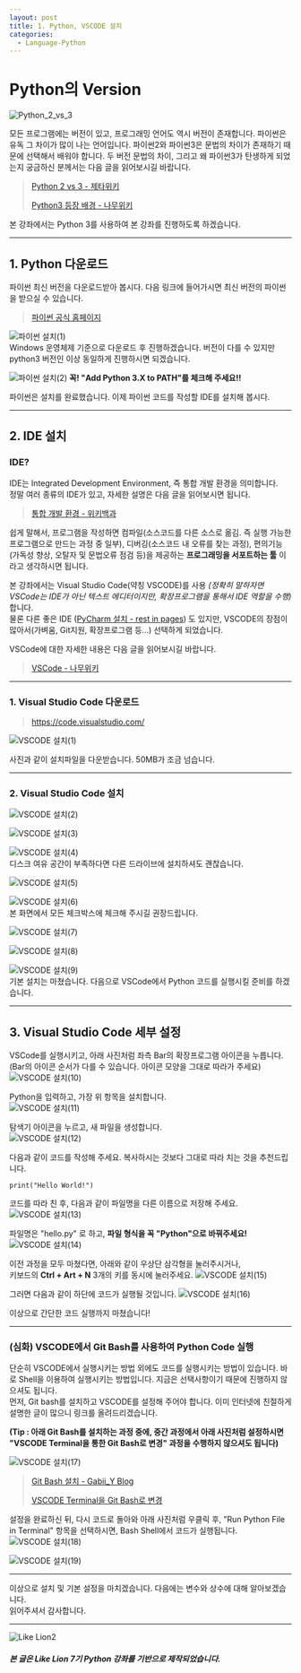 ```yaml
---
layout: post
title: 1. Python, VSCODE 설치
categories:
  - Language-Python
---
```


# Python의 Version

![Python_2_vs_3](https://user-images.githubusercontent.com/44010902/64139995-dac23b80-ce3d-11e9-8f4a-fce1c7612dc8.jpg)

모든 프로그램에는 버전이 있고, 프로그래밍 언어도 역시 버전이 존재합니다. 파이썬은 유독 그 차이가 많이 나는 언어입니다. 파이썬2와 파이썬3은 문법의 차이가 존재하기 때문에 선택해서 배워야 합니다. 두 버전 문법의 차이, 그리고 왜 파이썬3가 탄생하게 되었는지 궁금하신 분께서는 다음 글을 읽어보시길 바랍니다.

> [Python 2 vs 3 - 제타위키](https://zetawiki.com/wiki/Python_%EB%B2%84%EC%A0%84_2%EC%99%80_3_%EC%B0%A8%EC%9D%B4)
>
> [Python3 등장 배경 - 나무위키](https://namu.wiki/w/Python?from=%ED%8C%8C%EC%9D%B4%EC%8D%AC#s-3)

본 강좌에서는 Python 3를 사용하여 본 강좌를 진행하도록 하겠습니다.

---

## 1. Python 다운로드

파이썬 최신 버전을 다운로드받아 봅시다. 다음 링크에 들어가시면 최신 버전의 파이썬을 받으실 수 있습니다.

> [파이썬 공식 홈페이지](https://www.python.org/)

![파이썬 설치(1)](https://user-images.githubusercontent.com/44010902/64142192-edd90980-ce45-11e9-9793-f1f641f5cd41.PNG)  
Windows 운영체제 기준으로 다운로드 후 진행하겠습니다. 버전이 다를 수 있지만 python3 버전인 이상 동일하게 진행하시면 되겠습니다.

![파이썬 설치(2)](https://user-images.githubusercontent.com/44010902/64142366-9be4b380-ce46-11e9-8f4c-23be0d86bc91.PNG)
**꼭! "Add Python 3.X to PATH"를 체크해 주세요!!**

파이썬은 설치를 완료했습니다. 이제 파이썬 코드를 작성할 IDE를 설치해 봅시다.

---

## 2. IDE 설치

### IDE?

IDE는 Integrated Development Environment, 즉 통합 개발 환경을 의미합니다.  
정말 여러 종류의 IDE가 있고, 자세한 설명은 다음 글을 읽어보시면 됩니다.

> [통합 개발 환경 - 위키백과](https://ko.wikipedia.org/wiki/%ED%86%B5%ED%95%A9_%EA%B0%9C%EB%B0%9C_%ED%99%98%EA%B2%BD)

쉽게 말해서, 프로그램을 작성하면 컴파일(소스코드를 다른 소스로 옮김. 즉 실행 가능한 프로그램으로 만드는 과정 중 일부), 디버깅(소스코드 내 오류를 찾는 과정), 편의기능(가독성 향상, 오탈자 및 문법오류 점검 등)을 제공하는 **프로그래밍을 서포트하는 툴** 이라고 생각하시면 됩니다.

본 강좌에서는 Visual Studio Code(약칭 VSCODE)를 사용 _(정확히 말하자면 VSCode는 IDE가 아닌 텍스트 에디터이지만, 확장프로그램을 통해서 IDE 역할을 수행)_ 합니다.  
물론 다른 좋은 IDE ([PyCharm 설치 - rest in pages](https://inpages.tistory.com/99)) 도 있지만, VSCODE의 장점이 많아서(가벼움, Git지원, 확장프로그램 등...) 선택하게 되었습니다.

VSCode에 대한 자세한 내용은 다음 글을 읽어보시길 바랍니다.

> [VSCode - 나무위키](https://namu.wiki/w/%EB%B9%84%EC%A3%BC%EC%96%BC%20%EC%8A%A4%ED%8A%9C%EB%94%94%EC%98%A4%20%EC%BD%94%EB%93%9C)

---

### 1. Visual Studio Code 다운로드

> https://code.visualstudio.com/

![VSCODE 설치(1)](https://user-images.githubusercontent.com/44010902/64468407-782faf00-d15f-11e9-97a5-f4a68a16e7ef.PNG)

사진과 같이 설치파일을 다운받습니다. 50MB가 조금 넘습니다.

---

### 2. Visual Studio Code 설치

![VSCODE 설치(2)](https://user-images.githubusercontent.com/44010902/64468408-782faf00-d15f-11e9-8a7f-a26c202e1dfc.PNG)

![VSCODE 설치(3)](https://user-images.githubusercontent.com/44010902/64468409-78c84580-d15f-11e9-9df8-071b480a03a3.PNG)

![VSCODE 설치(4)](https://user-images.githubusercontent.com/44010902/64468411-78c84580-d15f-11e9-987d-12f171907283.PNG)  
디스크 여유 공간이 부족하다면 다른 드라이브에 설치하셔도 괜찮습니다.

![VSCODE 설치(5)](https://user-images.githubusercontent.com/44010902/64468413-78c84580-d15f-11e9-8145-91728de0d310.PNG)

![VSCODE 설치(6)](https://user-images.githubusercontent.com/44010902/64468414-7960dc00-d15f-11e9-949d-7ff1ea9c9f72.PNG)  
본 화면에서 모든 체크박스에 체크해 주시길 권장드립니다.

![VSCODE 설치(7)](https://user-images.githubusercontent.com/44010902/64468415-7960dc00-d15f-11e9-9696-49fb3ebc32ad.PNG)

![VSCODE 설치(8)](https://user-images.githubusercontent.com/44010902/64468416-79f97280-d15f-11e9-9eb3-fe657b6510b3.PNG)

![VSCODE 설치(9)](https://user-images.githubusercontent.com/44010902/64468417-79f97280-d15f-11e9-93aa-06593402238a.PNG)  
기본 설치는 마쳤습니다. 다음으로 VSCode에서 Python 코드를 실행시킬 준비를 하겠습니다.

---

## 3. Visual Studio Code 세부 설정

VSCode를 실행시키고, 아래 사진처럼 좌측 Bar의 확장프로그램 아이콘을 누릅니다.  
(Bar의 아이콘 순서가 다를 수 있습니다. 아이콘 모양을 그대로 따라가 주세요)
![VSCODE 설치(10)](https://user-images.githubusercontent.com/44010902/64468418-79f97280-d15f-11e9-8ee4-af39945a942c.PNG)

Python을 입력하고, 가장 위 항목을 설치합니다.  
![VSCODE 설치(11)](https://user-images.githubusercontent.com/44010902/64468419-7a920900-d15f-11e9-95d0-b6c70079b55d.PNG)

탐색기 아이콘을 누르고, 새 파일을 생성합니다.  
![VSCODE 설치(12)](https://user-images.githubusercontent.com/44010902/64468420-7a920900-d15f-11e9-89e6-bca9195f3be0.PNG)

다음과 같이 코드를 작성해 주세요. 복사하시는 것보다 그대로 따라 치는 것을 추천드립니다.

```
print("Hello World!")
```

코드를 따라 친 후, 다음과 같이 파일명을 다른 이름으로 저장해 주세요.
![VSCODE 설치(13)](https://user-images.githubusercontent.com/44010902/64468421-7a920900-d15f-11e9-882c-36be12e2056e.PNG)

파일명은 "hello.py" 로 하고, **파일 형식을 꼭 "Python"으로 바꿔주세요!**
![VSCODE 설치(14)](https://user-images.githubusercontent.com/44010902/64468423-7b2a9f80-d15f-11e9-815e-f78a808a327a.PNG)

이전 과정을 모두 마쳤다면, 아래와 같이 우상단 삼각형을 눌러주시거나,  
키보드의 **Ctrl + Art + N** 3개의 키를 동시에 눌러주세요.
![VSCODE 설치(15)](https://user-images.githubusercontent.com/44010902/64468424-7b2a9f80-d15f-11e9-88bf-5304d88ecaee.PNG)

그러면 다음과 같이 하단에 코드가 실행될 것입니다.
![VSCODE 설치(16)](https://user-images.githubusercontent.com/44010902/64468425-7b2a9f80-d15f-11e9-966a-c6a51edf514b.PNG)

이상으로 간단한 코드 실행까지 마쳤습니다!

---

### (심화) VSCODE에서 Git Bash를 사용하여 Python Code 실행

단순히 VSCODE에서 실행시키는 방법 외에도 코드를 실행시키는 방법이 있습니다. 바로 Shell을 이용하여 실행시키는 방법입니다. 지금은 선택사항이기 때문에 진행하지 않으셔도 됩니다.  
먼저, Git bash를 설치하고 VSCODE를 설정해 주어야 합니다. 이미 인터넷에 친절하게 설명한 글이 많으니 링크를 올려드리겠습니다.

**(Tip : 아래 Git Bash를 설치하는 과정 중에, 중간 과정에서 아래 사진처럼 설정하시면 "VSCODE Terminal을 통한 Git Bash로 변경" 과정을 수행하지 않으셔도 됩니다)**

![VSCODE 설치(17)](https://user-images.githubusercontent.com/44010902/64468404-77971880-d15f-11e9-9b33-1374d14377b8.PNG)

> [Git Bash 설치 - Gabii_Y Blog](https://gabii.tistory.com/entry/Git-Git-Bash-219-%EC%84%A4%EC%B9%98%ED%95%98%EA%B8%B0)
>
> [VSCODE Terminal을 Git Bash로 변경](https://murra.tistory.com/36)

설정을 완료하신 뒤, 다시 코드로 돌아와 아래 사진처럼 우클릭 후, "Run Python File in Terminal" 항목을 선택하시면, Bash Shell에서 코드가 실행됩니다.
![VSCODE 설치(18)](https://user-images.githubusercontent.com/44010902/64468405-782faf00-d15f-11e9-9de9-c77901ceeca0.PNG)

![VSCODE 설치(19)](https://user-images.githubusercontent.com/44010902/64468406-782faf00-d15f-11e9-89a1-b8d25bc1022b.PNG)

---

이상으로 설치 및 기본 설정을 마치겠습니다. 다음에는 변수와 상수에 대해 알아보겠습니다.  
읽어주셔서 감사합니다.

---

![Like Lion2](https://user-images.githubusercontent.com/44010902/64139903-874fed80-ce3d-11e9-863f-1115d3a8fe5f.jpg)

##### 본 글은 Like Lion 7기 Python 강좌를 기반으로 제작되었습니다.

